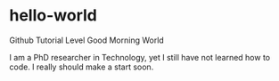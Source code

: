 # hello-world
Github Tutorial Level
Good Morning World

I am a PhD researcher in Technology, yet I still have not learned how to code.
I really should make a start soon.

